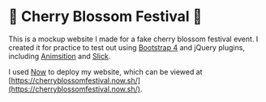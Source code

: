 # :cherry_blossom: Cherry Blossom Festival :cherry_blossom:
This is a mockup website I made for a fake cherry blossom festival event. I created it for practice to test out using [Bootstrap 4](https://v4-alpha.getbootstrap.com/) and jQuery plugins, including [Animsition](http://git.blivesta.com/animsition/) and [Slick](https://kenwheeler.github.io/slick/). 

I used [Now](https://zeit.co/now) to deploy my website, which can be viewed at [https://cherryblossomfestival.now.sh/](https://cherryblossomfestival.now.sh/).